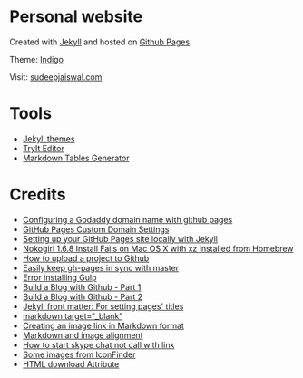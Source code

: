 # Personal website

Created with [Jekyll](https://github.com/jekyll/jekyll) and hosted on [Github Pages](https://pages.github.com).

Theme: [Indigo](https://github.com/sergiokopplin/indigo)

Visit: [sudeepjaiswal.com](http://www.sudeepjaiswal.com)

# Tools

* [Jekyll themes](http://themes.jekyllrc.org)
* [TryIt Editor](http://www.w3schools.com/svg/tryit.asp?filename=trysvg_path2)
* [Markdown Tables Generator](http://www.tablesgenerator.com/markdown_tables)

# Credits

* [Configuring a Godaddy domain name with github pages](http://andrewsturges.com/blog/jekyll/tutorial/2014/11/06/github-and-godaddy.html)
* [GitHub Pages Custom Domain Settings](http://stackoverflow.com/a/30836844)
* [Setting up your GitHub Pages site locally with Jekyll](https://help.github.com/articles/setting-up-your-github-pages-site-locally-with-jekyll/)
* [Nokogiri 1.6.8 Install Fails on Mac OS X with xz installed from Homebrew](https://github.com/sparklemotion/nokogiri/issues/1483)
* [How to upload a project to Github](http://stackoverflow.com/a/12800042)
* [Easily keep gh-pages in sync with master](http://lea.verou.me/2011/10/easily-keep-gh-pages-in-sync-with-master)
* [Error installing Gulp](http://stackoverflow.com/a/30675174)
* [Build a Blog with Github - Part 1](http://artiannaswamy.com/build-a-github-blog-part-1)
* [Build a Blog with Github - Part 2](http://artiannaswamy.com/build-a-github-blog-part-2)
* [Jekyll front matter: For setting pages' titles](https://jekyllrb.com/docs/frontmatter)
* [markdown target=“_blank”](http://stackoverflow.com/a/4705645)
* [Creating an image link in Markdown format](http://meta.stackexchange.com/a/38917)
* [Markdown and image alignment](http://stackoverflow.com/a/255182)
* [How to start skype chat not call with link](http://stackoverflow.com/a/2841708)
* [Some images from IconFinder](https://www.iconfinder.com)
* [HTML download Attribute](http://www.w3schools.com/tags/att_a_download.asp)
